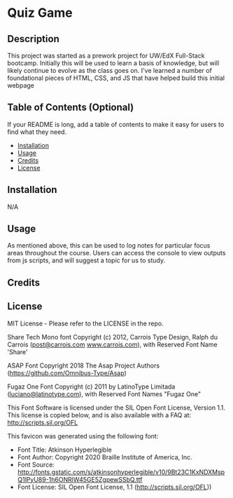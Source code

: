 # Quiz Game
## Description

This project was started as a prework project for UW/EdX Full-Stack bootcamp.  Initially this will be used to learn a basis of knowledge, but will likely continue to evolve as the class goes on.  I've learned a number of foundational pieces of HTML, CSS, and JS that have helped build this initial webpage

## Table of Contents (Optional)

If your README is long, add a table of contents to make it easy for users to find what they need.

- [Installation](#installation)
- [Usage](#usage)
- [Credits](#credits)
- [License](#license)

## Installation

N/A

## Usage

As mentioned above, this can be used to log notes for particular focus areas throughout the course.  Users can access the console to view outputs from js scripts, and will suggest a topic for us to study.

## Credits



## License

MIT License - Please refer to the LICENSE in the repo.

Share Tech Mono font
Copyright (c) 2012, Carrois Type Design, Ralph du Carrois (post@carrois.com www.carrois.com), with Reserved Font Name 'Share'

ASAP Font
Copyright 2018 The Asap Project Authors (https://github.com/Omnibus-Type/Asap)

Fugaz One Font
Copyright (c) 2011 by LatinoType Limitada (luciano@latinotype.com),
with Reserved Font Names "Fugaz One"

This Font Software is licensed under the SIL Open Font License, Version 1.1.
This license is copied below, and is also available with a FAQ at:
http://scripts.sil.org/OFL

This favicon was generated using the following font:

- Font Title: Atkinson Hyperlegible
- Font Author: Copyright 2020 Braille Institute of America, Inc.
- Font Source: http://fonts.gstatic.com/s/atkinsonhyperlegible/v10/9Bt23C1KxNDXMspQ1lPyU89-1h6ONRlW45GE5ZgpewSSbQ.ttf
- Font License: SIL Open Font License, 1.1 (http://scripts.sil.org/OFL))
